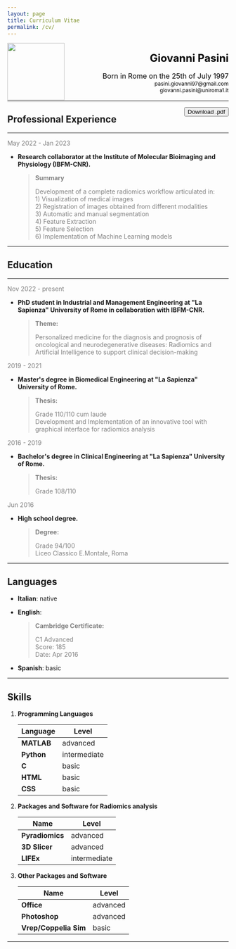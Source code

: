 ```yaml
---
layout: page
title: Curriculum Vitae
permalink: /cv/
---
```


<head>
<link rel="stylesheet" href="/styles/button.css">
<link rel="stylesheet" href="https://cdnjs.cloudflare.com/ajax/libs/font-awesome/4.7.0/css/font-awesome.min.css">
</head>
<img align="left" src="/assets/img/me.png" width="130" height="130"> 


<h1 align="right" style="color:black;font-weight:bold;font-size:24px">
   Giovanni Pasini     
</h1>
<p align="right" style="color:black;font-size:16px">
    Born in Rome on the 25th of July 1997<br>
    <span style="font-size:12px">pasini.giovanni97@gmail.com</span><br>
    <span style="font-size:12px">giovanni.pasini@uniroma1.it</span><br>
    
</p>

---  


<button style="float: right;" class="button button" onclick="window.open('/assets/docs/cv1.pdf','_blank')"><i class="fa fa-download"></i> Download .pdf</button>


## Professional Experience   

---  
<p style="color:gray"> 
    May 2022 - Jan 2023
</p>  

- **Research collaborator at the Institute of Molecular Bioimaging and Physiology (IBFM-CNR).** 
    <blockquote>
    <h style="color:gray;font-weight:bold;font-size:14px">
        Summary
    </h>
    <p style="color:gray;font-size:14px">
        Development of a complete radiomics workflow articulated in: <br>
        1) Visualization of medical images <br>
        2) Registration of images obtained from different modalities <br>
        3) Automatic and manual segmentation <br>
        4) Feature Extraction <br>
        5) Feature Selection <br>
        6) Implementation of Machine Learning models
    </p>
    </blockquote>

---
## Education  

---
<span style="color:gray"> 
    Nov 2022 - present
</span>

- **PhD student in Industrial and Management Engineering at "La Sapienza" University of Rome in collaboration with IBFM-CNR.** 
    <blockquote>
    <h style="color:gray;font-weight:bold;font-size:14px">
        Theme:
    </h>
    <p style="color:gray;font-size:14px">
        Personalized medicine for the diagnosis and prognosis of oncological and neurodegenerative diseases: Radiomics and Artificial Intelligence to support clinical decision-making
    </p>
    </blockquote>

<span style="color:gray"> 
    2019 - 2021
</span>

- **Master's degree in Biomedical Engineering at "La Sapienza" University of Rome.** 
    <blockquote>
    <h style="color:gray;font-weight:bold;font-size:14px">
        Thesis:
    </h>
    <p style="color:gray;font-size:14px">
        Grade 110/110 cum laude <br>
        Development and Implementation of an innovative tool with graphical interface for radiomics analysis
    </p>
    </blockquote>

<span style="color:gray"> 
    2016 - 2019
</span>

- **Bachelor's degree in Clinical Engineering at "La Sapienza" University of Rome.** 
    <blockquote>
    <h style="color:gray;font-weight:bold;font-size:14px">
        Thesis:
    </h>
    <p style="color:gray;font-size:14px">
        Grade 108/110
    </p>
    </blockquote>    

<span style="color:gray"> 
    Jun 2016
</span>

- **High school degree.** 
    <blockquote>
    <h style="color:gray;font-weight:bold;font-size:14px">
        Degree:
    </h>
    <p style="color:gray;font-size:14px">
        Grade 94/100<br>
        Liceo Classico E.Montale, Roma

    </p>
    </blockquote>    

---
## Languages

- **Italian**: native
- **English**: 
    <blockquote>
    <h style="color:gray;font-weight:bold;font-size:14px">
        Cambridge Certificate:
    </h>
    <p style="color:gray;font-size:14px">
        C1 Advanced <br>
        Score: 185<br>
        Date: Apr 2016

    </p>
    </blockquote>    
- **Spanish**: basic

---

## Skills


1. **Programming Languages**  

    | Language    | Level       | 
    | ----------- | ----------- | 
    | **MATLAB**  | advanced    | 
    | **Python**  | intermediate| 
    | **C**       | basic       | 
    | **HTML**    | basic       | 
    | **CSS**     | basic       | 

2. **Packages and Software for Radiomics analysis**

    | Name            | Level       | 
    | -----------     | ----------- | 
    | **Pyradiomics** | advanced    | 
    | **3D Slicer**   | advanced    | 
    | **LIFEx**       | intermediate| 
    
3. **Other Packages and Software**

    |Name                  | Level  |
    |----------------------|--------|
    |**Office**            |advanced|
    |**Photoshop**         |advanced|
    |**Vrep/Coppelia Sim** |basic   |

---







